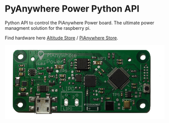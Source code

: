 [pianywhere_4g]: https://github.com/Altitude-Tech/pianywhere-power-python-api/blob/master/rsz_11pianywhere_power.jpg "PiAnywhere 4G Board"

# PyAnywhere Power Python API
Python API to control the PiAnywhere Power board. The ultimate power managment solution for the raspberry pi.

Find hardware here [Altitude Store](https://altitude.tech) / [PiAnywhere Store](https://www.pianywhere.com).

![alt text][pianywhere_4g]
